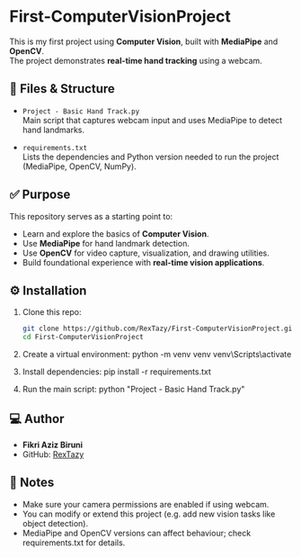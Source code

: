 # First-ComputerVisionProject

This is my first project using **Computer Vision**, built with **MediaPipe** and **OpenCV**.  
The project demonstrates **real-time hand tracking** using a webcam.

## 📁 Files & Structure

- `Project - Basic Hand Track.py`  
  Main script that captures webcam input and uses MediaPipe to detect hand landmarks.  

- `requirements.txt`  
  Lists the dependencies and Python version needed to run the project (MediaPipe, OpenCV, NumPy).
  
## ✅ Purpose

This repository serves as a starting point to:

- Learn and explore the basics of **Computer Vision**.  
- Use **MediaPipe** for hand landmark detection.  
- Use **OpenCV** for video capture, visualization, and drawing utilities.  
- Build foundational experience with **real-time vision applications**.

## ⚙ Installation

1. Clone this repo:

   ```bash
   git clone https://github.com/RexTazy/First-ComputerVisionProject.git
   cd First-ComputerVisionProject

2. Create a virtual environment:
  python -m venv venv
  venv\Scripts\activate

3. Install dependencies:
  pip install -r requirements.txt

4. Run the main script:
  python "Project - Basic Hand Track.py"

## 💻 Author

- **Fikri Aziz Biruni**  
- GitHub: [RexTazy](https://github.com/RexTazy)

## 📌 Notes

- Make sure your camera permissions are enabled if using webcam.
- You can modify or extend this project (e.g. add new vision tasks like object detection).
- MediaPipe and OpenCV versions can affect behaviour; check requirements.txt for details.
